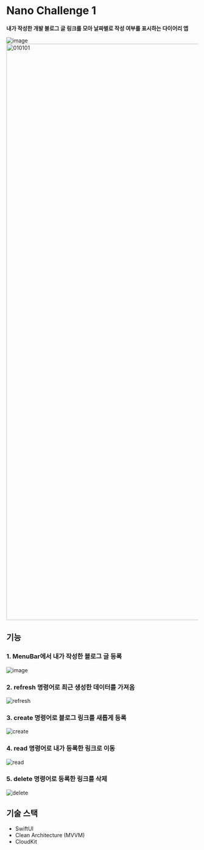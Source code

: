 
# Nano Challenge 1

**내가 작성한 개발 블로그 글 링크를 모아 날짜별로 작성 여부를 표시하는 다이어리 앱**

![image](https://github.com/ljdongz/NC1-iLearned/assets/87902884/4eb81aaa-cf0a-4065-b25b-46e15cdc7e12)
<img width="1510" alt="010101" src="https://github.com/ljdongz/NC1-iLearned/assets/87902884/adae349a-06df-4ef5-9709-db0fe67446dc">

## 기능
### 1. MenuBar에서 내가 작성한 블로그 글 등록
![image](https://github.com/ljdongz/NC1-iLearned/assets/87902884/5196111e-dd8a-4429-a087-7fb68e20852c)

### 2. refresh 명령어로 최근 생성한 데이터를 가져옴
![refresh](https://github.com/ljdongz/NC1-iLearned/assets/87902884/65d105c7-3ed7-40f0-86b8-93a18fc68e82)

### 3. create 명령어로 블로그 링크를 새롭게 등록
![create](https://github.com/ljdongz/NC1-iLearned/assets/87902884/534d3827-9098-48f3-bb1f-0c860ac982b2)

### 4. read 명령어로 내가 등록한 링크로 이동
![read](https://github.com/ljdongz/NC1-iLearned/assets/87902884/19d4dbab-ef3a-4a96-be46-ec871c73a3d6)

### 5. delete 명령어로 등록한 링크를 삭제
![delete](https://github.com/ljdongz/NC1-iLearned/assets/87902884/7fd47ac1-1c25-44ba-87b0-1a608d076e7f)


## 기술 스택
- SwiftUI
- Clean Architecture (MVVM)
- CloudKit
